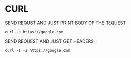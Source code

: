 # CURL

SEND REQUST AND JUST PRINT BODY OF THE REQUEST

```
curl -s https://google.com
```

SEND REQUEST AND JUST GET HEADERS

```
curl -s -I https://google.com
```